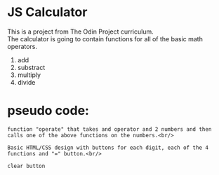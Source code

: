 # JS Calculator
This is a project from The Odin Project curriculum.<br/>
The calculator is going to contain functions for all of the basic math operators.<br/>

1. add
2. substract
3. multiply
4. divide

# pseudo code: 
    function "operate" that takes and operator and 2 numbers and then calls one of the above functions on the numbers.<br/>

    Basic HTML/CSS design with buttons for each digit, each of the 4 functions and "=" button.<br/>

    clear button
